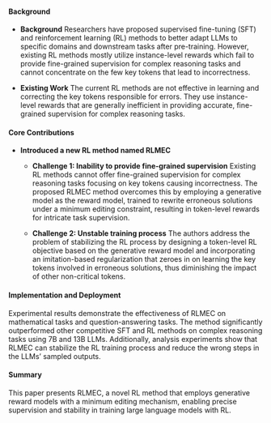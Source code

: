 #### Background
- **Background**
Researchers have proposed supervised fine-tuning (SFT) and reinforcement learning (RL) methods to better adapt LLMs to specific domains and downstream tasks after pre-training. However, existing RL methods mostly utilize instance-level rewards which fail to provide fine-grained supervision for complex reasoning tasks and cannot concentrate on the few key tokens that lead to incorrectness.

- **Existing Work**
The current RL methods are not effective in learning and correcting the key tokens responsible for errors. They use instance-level rewards that are generally inefficient in providing accurate, fine-grained supervision for complex reasoning tasks.

#### Core Contributions
- **Introduced a new RL method named RLMEC**
  - **Challenge 1: Inability to provide fine-grained supervision**
    Existing RL methods cannot offer fine-grained supervision for complex reasoning tasks focusing on key tokens causing incorrectness. The proposed RLMEC method overcomes this by employing a generative model as the reward model, trained to rewrite erroneous solutions under a minimum editing constraint, resulting in token-level rewards for intricate task supervision.

  - **Challenge 2: Unstable training process**
    The authors address the problem of stabilizing the RL process by designing a token-level RL objective based on the generative reward model and incorporating an imitation-based regularization that zeroes in on learning the key tokens involved in erroneous solutions, thus diminishing the impact of other non-critical tokens.

#### Implementation and Deployment
Experimental results demonstrate the effectiveness of RLMEC on mathematical tasks and question-answering tasks. The method significantly outperformed other competitive SFT and RL methods on complex reasoning tasks using 7B and 13B LLMs. Additionally, analysis experiments show that RLMEC can stabilize the RL training process and reduce the wrong steps in the LLMs’ sampled outputs.

#### Summary
This paper presents RLMEC, a novel RL method that employs generative reward models with a minimum editing mechanism, enabling precise supervision and stability in training large language models with RL.